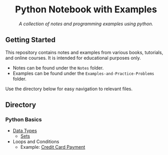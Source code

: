 <h1 align="center">Python Notebook with Examples</h1>
<p align="center"><i>A collection of notes and programming examples using python.</i></p>

## Getting Started
This repository contains notes and examples from various books, tutorials, and online courses. It is intended for educational purposes only.
- Notes can be found under the <code>Notes</code> folder.
- Examples can be found under the <code>Examples-and-Practice-Problems</code> folder.

Use the directory below for easy navigation to relevant files.

## Directory
### Python Basics
- [Data Types](/Notes/Data_Types.ipynb)
  - [Sets](/Notes/Data-Types/Sets.ipynb)
- Loops and Conditions
  - Example: [Credit Card Payment](/Examples-and-Practice-Problems/Credit_Card_Payments.ipynb)
